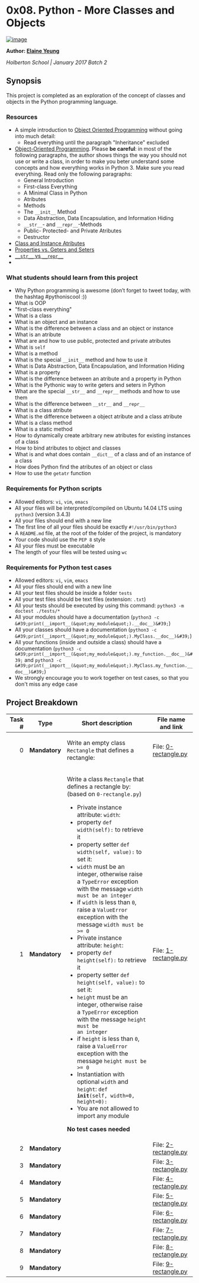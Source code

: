 # 0x08. Python - More Classes and Objects
[![image](https://imgs.xkcd.com/comics/bonding.png)](https://xkcd.com/1188/)

**Author: [Elaine Yeung](https://twitter.com/egsy)**

*Holberton School | January 2017 Batch 2*

## Synopsis
This project is completed as an exploration of the concept of classes and objects in the Python programming language.

### Resources 
- A simple introduction to <a href="htps:/python.swaroopch.com/oop.html">Object Oriented Programming</a> without going into much detail:
  - Read everything until the paragraph &quot;Inheritance&quot; excluded
- <a href="htp:/www.python-course.eu/python3_object_oriented_programming.php">Object-Oriented Programming</a>. Please <strong>be careful</strong>: in most of the following paragraphs, the author shows things the way you should not use or write a class, in order to make you beter understand some concepts and how everything works in Python 3. Make sure you read everything. Read only the following paragraphs:
  - General Introduction
  - First-class Everything
  - A Minimal Class in Python
  - Atributes
  - Methods
  - The `__init__` Method
  - Data Abstraction, Data Encapsulation, and Information Hiding
  - `__str__`- and `__repr__`-Methods
  - Public- Protected- and Private Atributes
  - Destructor
- <a href="htp:/www.python-course.eu/python3_class_and_instance_atributes.php">Class and Instance Atributes</a>
- <a href="htp:/www.python-course.eu/python3_properties.php">Properties vs. Geters and Seters</a>
- <a href="htp:/brennerm.github.io/posts/python-str-vs-repr.html">`__str__` vs `__repr__`</a>
- 
### What students should learn from this project
- Why Python programming is awesome (don’t forget to tweet today, with the hashtag #pythoniscool :))
- What is OOP
- &quot;first-class everything&quot;
- What is a class
- What is an object and an instance
- What is the difference between a class and an object or instance
- What is an atribute
- What are and how to use public, protected and private atributes
- What is `self`
- What is a method
- What is the special `__init__` method and how to use it
- What is Data Abstraction, Data Encapsulation, and Information Hiding
- What is a property
- What is the difference between an atribute and a property in Python
- What is the Pythonic way to write geters and seters in Python
- What are the special `__str__` and `__repr__` methods and how to use them
- What is the difference between `__str__` and `__repr__`
- What is a class atribute
- What is the difference between a object atribute and a class atribute
- What is a class method
- What is a static method
- How to dynamically create arbitrary new atributes for existing instances of a class
- How to bind atributes to object and classes
- What is and what does contain `__dict__` of a class and of an instance of a class
- How does Python find the atributes of an object or class
- How to use the `getatr` function

### Requirements for Python scripts
- Allowed editors: `vi`, `vim`, `emacs`
- All your files will be interpreted/compiled on Ubuntu 14.04 LTS using `python3` (version 3.4.3)
- All your files should end with a new line
- The first line of all your files should be exactly `#!/usr/bin/python3`
- A `README.md` file, at the root of the folder of the project, is mandatory
- Your code should use the `PEP 8` style
- All your files must be executable
- The length of your files will be tested using `wc`

### Requirements for Python test cases
- Allowed editors: `vi`, `vim`, `emacs`
- All your files should end with a new line
- All your test files should be inside a folder `tests`
- All your test files should be text files (extension: `.txt`)
- All your tests should be executed by using this command: `python3 -m doctest ./tests/*`
- All your modules should have a documentation (`python3 -c &#39;print(__import__(&quot;my_module&quot;).__doc__)&#39;`)
- All your classes should have a documentation (`python3 -c &#39;print(__import__(&quot;my_module&quot;).MyClass.__doc__)&#39;`)
- All your functions (inside and outside a class) should have a documentation (`python3 -c &#39;print(__import__(&quot;my_module&quot;).my_function.__doc__)&#39;` and `python3 -c &#39;print(__import__(&quot;my_module&quot;).MyClass.my_function.__doc__)&#39;`)
- We strongly encourage you to work together on test cases, so that you don't miss any edge case


## Project Breakdown

| Task # | Type | Short description | File name and link |
| ---: | --- | --- | --- |
|0| **Mandatory**  |<p>Write an empty class <code>Rectangle</code> that defines a rectangle:</p> | File: [0-rectangle.py](./0-rectangle.py)
|1| **Mandatory**  |<p>Write a class <code>Rectangle</code> that defines a rectangle by: (based on <code>0-rectangle.py</code>)</p><ul><li>Private instance attribute: <code>width</code>:    <li>property <code>def width(self):</code> to retrieve it</li>    <li>property setter <code>def width(self, value):</code> to set it:	<li><code>width</code> must be an integer, otherwise raise a <code>TypeError</code> exception with the message <code>width must be an integer</code><br></li>	<li>if <code>width</code> is less than <code>0</code>, raise a <code>ValueError</code> exception with the message <code>width must be &gt;= 0</code></li><li>Private instance attribute: <code>height</code>:    <li>property <code>def height(self):</code> to retrieve it</li>    <li>property setter <code>def height(self, value):</code> to set it:	<li><code>height</code> must be an integer, otherwise raise a <code>TypeError</code> exception with the message <code>height must be an integer</code><br></li>	<li>if <code>height</code> is less than <code>0</code>, raise a <code>ValueError</code> exception with the message <code>height must be &gt;= 0</code></li><li>Instantiation with optional <code>width</code> and <code>height</code>: <code>def __init__(self, width=0, height=0):</code></li><li>You are not allowed to import any module</li></ul><p><strong>No test cases needed</strong></p> | File: [1-rectangle.py](./1-rectangle.py)
|2| **Mandatory**  | | File: [2-rectangle.py](./2-rectangle.py)
|3| **Mandatory**  | | File: [3-rectangle.py](./3-rectangle.py)
|4| **Mandatory**  | | File: [4-rectangle.py](./4-rectangle.py)
|5| **Mandatory**  | | File: [5-rectangle.py](./5-rectangle.py)
|6| **Mandatory**  | | File: [6-rectangle.py](./6-rectangle.py)
|7| **Mandatory**  | | File: [7-rectangle.py](./7-rectangle.py)
|8| **Mandatory**  | | File: [8-rectangle.py](./8-rectangle.py)
|9| **Mandatory**  | | File: [9-rectangle.py](./9-rectangle.py)



